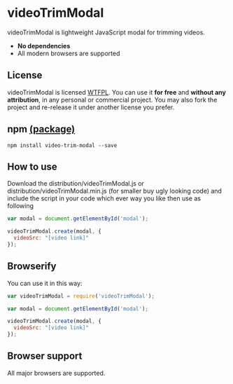 # videoTrimModal

videoTrimModal is lightweight JavaScript modal for trimming videos.

- **No dependencies**
- All modern browsers are supported


License
-------
videoTrimModal is licensed [WTFPL](http://www.wtfpl.net/about/). You can use it **for free** and **without any attribution**, in any personal or commercial project. You may also fork the project and re-release it under another license you prefer.

npm [(package)](https://www.npmjs.com/package/video-trim-modal)
---
`npm install video-trim-modal --save`

How to use
----------
Download the distribution/videoTrimModal.js or distribution/videoTrimModal.min.js (for smaller buy ugly looking code)
and include the script in your code which ever way you like then use as following

```javascript
var modal = document.getElementById('modal');

videoTrimModal.create(modal, {
  videoSrc: "[video link]"
});
```

Browserify
----------
You can use it in this way:

```javascript
var videoTrimModal = require('videoTrimModal');

var modal = document.getElementById('modal');

videoTrimModal.create(modal, {
  videoSrc: "[video link]"
});
```

Browser support
---------------

All major browsers are supported. 
